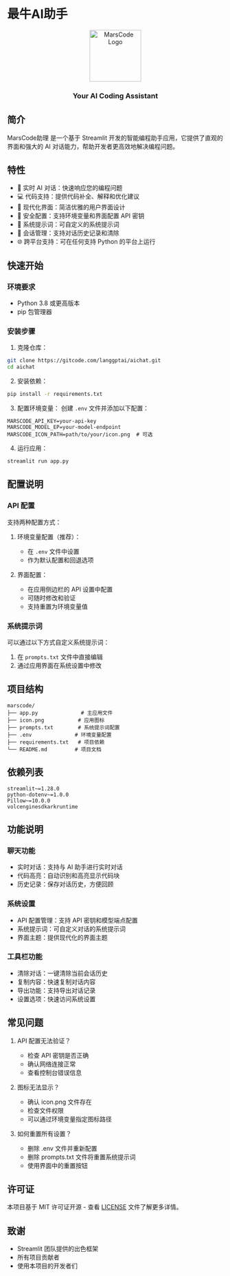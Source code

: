 # 最牛AI助手

<div align="center">
    <img src="icon.png" alt="MarsCode Logo" width="120" height="120"/>
    <h3>Your AI Coding Assistant</h3>
</div>

## 简介

MarsCode助理 是一个基于 Streamlit 开发的智能编程助手应用，它提供了直观的界面和强大的 AI 对话能力，帮助开发者更高效地解决编程问题。

## 特性

- 🚀 实时 AI 对话：快速响应您的编程问题
- 💻 代码支持：提供代码补全、解释和优化建议
- 🎨 现代化界面：简洁优雅的用户界面设计
- 🔐 安全配置：支持环境变量和界面配置 API 密钥
- 📝 系统提示词：可自定义的系统提示词
- 💾 会话管理：支持对话历史记录和清除
- 🌐 跨平台支持：可在任何支持 Python 的平台上运行

## 快速开始

### 环境要求

- Python 3.8 或更高版本
- pip 包管理器

### 安装步骤

1. 克隆仓库：
```bash
git clone https://gitcode.com/langgptai/aichat.git
cd aichat
```

2. 安装依赖：
```bash
pip install -r requirements.txt
```

3. 配置环境变量：
创建 `.env` 文件并添加以下配置：
```env
MARSCODE_API_KEY=your-api-key
MARSCODE_MODEL_EP=your-model-endpoint
MARSCODE_ICON_PATH=path/to/your/icon.png  # 可选
```

4. 运行应用：
```bash
streamlit run app.py
```

## 配置说明

### API 配置

支持两种配置方式：
1. 环境变量配置（推荐）：
   - 在 `.env` 文件中设置
   - 作为默认配置和回退选项
   
2. 界面配置：
   - 在应用侧边栏的 API 设置中配置
   - 可随时修改和验证
   - 支持重置为环境变量值

### 系统提示词

可以通过以下方式自定义系统提示词：
1. 在 `prompts.txt` 文件中直接编辑
2. 通过应用界面在系统设置中修改

## 项目结构

```
marscode/
├── app.py              # 主应用文件
├── icon.png           # 应用图标
├── prompts.txt        # 系统提示词配置
├── .env              # 环境变量配置
├── requirements.txt   # 项目依赖
└── README.md         # 项目文档
```

## 依赖列表

```text
streamlit~=1.28.0
python-dotenv~=1.0.0
Pillow~=10.0.0
volcenginesdkarkruntime
```

## 功能说明

### 聊天功能
- 实时对话：支持与 AI 助手进行实时对话
- 代码高亮：自动识别和高亮显示代码块
- 历史记录：保存对话历史，方便回顾

### 系统设置
- API 配置管理：支持 API 密钥和模型端点配置
- 系统提示词：可自定义对话的系统提示词
- 界面主题：提供现代化的界面主题

### 工具栏功能
- 清除对话：一键清除当前会话历史
- 复制内容：快速复制对话内容
- 导出功能：支持导出对话记录
- 设置选项：快速访问系统设置

## 常见问题

1. API 配置无法验证？
   - 检查 API 密钥是否正确
   - 确认网络连接正常
   - 查看控制台错误信息

2. 图标无法显示？
   - 确认 icon.png 文件存在
   - 检查文件权限
   - 可以通过环境变量指定图标路径

3. 如何重置所有设置？
   - 删除 .env 文件并重新配置
   - 删除 prompts.txt 文件将重置系统提示词
   - 使用界面中的重置按钮


## 许可证

本项目基于 MIT 许可证开源 - 查看 [LICENSE](LICENSE) 文件了解更多详情。



## 致谢

- Streamlit 团队提供的出色框架
- 所有项目贡献者
- 使用本项目的开发者们